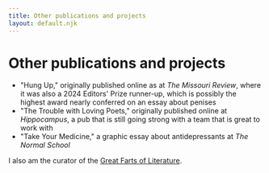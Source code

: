 ```yaml
---
title: Other publications and projects
layout: default.njk
---
```


# Other publications and projects

- "Hung Up," originally published online as at <i> The Missouri Review</i>, where it was also a 2024 Editors' Prize runner-up, which is possibly the highest award nearly conferred on an essay about penises
- "The Trouble with Loving Poets," originally published online at <i>Hippocampus</i>, a pub that is still going strong with a team that is great to work with
- "Take Your Medicine," a graphic essay about antidepressants at <i>The Normal School</i>


I also am the curator of the <a href="https://greatfartsofliterature.com/">Great Farts of Literature</a>.
